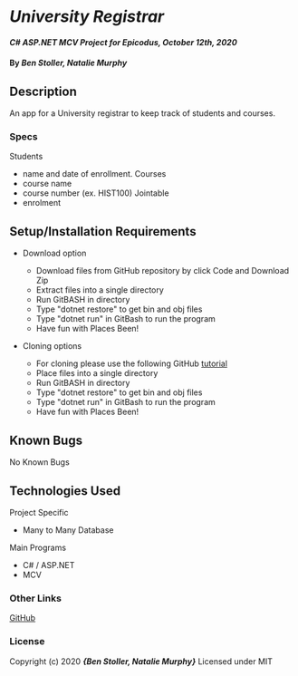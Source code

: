 <!-- University Registrar or Doctor's Office
Then select one of the following projects to complete over the next two days. To describe the features we want you to build, we will write user stories. User stories are a way of describing a feature that breaks functionality down into the smallest possible pieces and clearly communicates the use case, functionality, and benefit.

University Registrar
Create an app for a University registrar to keep track of students and courses. Here are some user stories for you - build one at a time before moving on to the next one.

__ X enter a student, so I can keep track of all students enrolled at this University. I should be able to provide a name and date of enrollment.
__ X enter a course, so I can keep track of all of the courses the University offers. I should be able to provide a course name and a course number (ex. HIST100).
__ X be able to assign students to a course, so that teachers know which students are in their course. A course can have many students and a student can take many courses at the same time.
If you make it this far, great job! If you have time, work on these other user stories.

Extended things
__X be able to create departments. A student can be assigned to a department when they declare their major and a course can be assigned to a department when it is created.
__X be able to list out all of the courses or all of the students in a particular department, so that I can inform the counselors which departments need more students and which need more courses.


__X change a student's file to show that they have completed a course, so that I can see if they need to take the course again.
__X list out all of the courses a student has taken, so that I can see if they have met their degree requirements.
__ see how many students have not completed courses in any particular departments, so that I can tell the administration which departments need help.
If you make it this far before the end of the day, think up and write some other user stories that a University registrar might have. -->

# _University Registrar_

#### _C# ASP.NET MCV Project for Epicodus, October 12th, 2020_

#### By _**Ben Stoller, Natalie Murphy**_

## Description

An app for a University registrar to keep track of students and courses.

### Specs

Students

- name and date of enrollment.
  Courses
- course name
- course number (ex. HIST100)
  Jointable
- enrolment

## Setup/Installation Requirements

- Download option

  - Download files from GitHub repository by click Code and Download Zip
  - Extract files into a single directory
  - Run GitBASH in directory
  - Type "dotnet restore" to get bin and obj files
  - Type "dotnet run" in GitBash to run the program
  - Have fun with Places Been! <!-- TITLE HERE -->

- Cloning options
  - For cloning please use the following GitHub [tutorial](https://docs.github.com/en/enterprise/2.16/user/github/creating-cloning-and-archiving-repositories/cloning-a-repository)
  - Place files into a single directory
  - Run GitBASH in directory
  - Type "dotnet restore" to get bin and obj files
  - Type "dotnet run" in GitBash to run the program
  - Have fun with Places Been! <!-- TITLE HERE -->

## Known Bugs

No Known Bugs

## Technologies Used

Project Specific

- Many to Many Database

Main Programs

- C# / ASP.NET
- MCV

### Other Links

[GitHub](https://github.com/murphynd)

### License

Copyright (c) 2020 **_{Ben Stoller, Natalie Murphy}_**
Licensed under MIT
